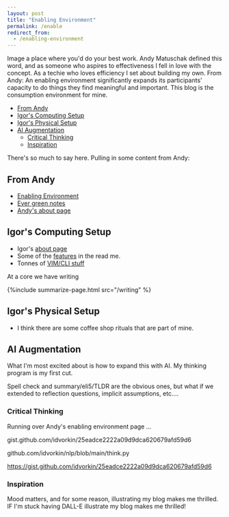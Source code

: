 ```yaml
---
layout: post
title: "Enabling Environment"
permalink: /enable
redirect_from:
  - /enabling-environment
---
```


Image a place where you'd do your best work. Andy Matuschak defined this word, and as someone who aspires to effectiveness I fell in love with the concept. As a techie who loves efficiency I set about building my own. From Andy: An enabling environment significantly expands its participants’ capacity to do things they find meaningful and important. This blog is the consumption environment for mine.

<!-- prettier-ignore-start -->
<!-- vim-markdown-toc GFM -->

- [From Andy](#from-andy)
- [Igor's Computing Setup](#igors-computing-setup)
- [Igor's Physical Setup](#igors-physical-setup)
- [AI Augmentation](#ai-augmentation)
    - [Critical Thinking](#critical-thinking)
    - [Inspiration](#inspiration)

<!-- vim-markdown-toc -->
<!-- prettier-ignore-end -->

There's so much to say here. Pulling in some content from Andy:

## From Andy

- [Enabling Environment](https://notes.andymatuschak.org/z492hGrHvRvJiEY9UfB4Mby)
- [Ever green notes](https://notes.andymatuschak.org/z5E5QawiXCMbtNtupvxeoEX)
- [Andy's about page](https://notes.andymatuschak.org/About_these_notes)

## Igor's Computing Setup

- Igor's [about page](/about)
- Some of the [features](https://github.com/idvorkin/idvorkin.github.io) in the read me.
- Tonnes of [VIM/CLI stuff](https://github.com/idvorkin/settings)

At a core we have writing

{%include summarize-page.html src="/writing" %}

## Igor's Physical Setup

- I think there are some coffee shop rituals that are part of mine.

## AI Augmentation

What I'm most excited about is how to expand this with AI. My thinking program is my first cut.

Spell check and summary/eli5/TLDR are the obvious ones, but what if we extended to reflection questions, implicit assumptions, etc....

### Critical Thinking

Running over Andy's enabling environment page ...

gist.github.com/idvorkin/25eadce2222a09d9dca620679afd59d6

github.com/idvorkin/nlp/blob/main/think.py

https://gist.github.com/idvorkin/25eadce2222a09d9dca620679afd59d6

### Inspiration

Mood matters, and for some reason, illustrating my blog makes me thrilled. IF I'm stuck having DALL-E illustrate my blog makes me thrilled!
